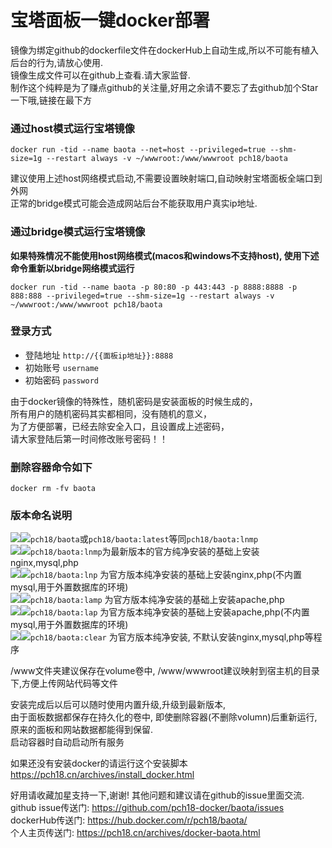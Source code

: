  # 宝塔面板一键docker部署 
镜像为绑定github的dockerfile文件在dockerHub上自动生成,所以不可能有植入后台的行为,请放心使用.  
镜像生成文件可以在github上查看.请大家监督.  
制作这个纯粹是为了赚点github的关注量,好用之余请不要忘了去github加个Star一下哦,链接在最下方

### 通过host模式运行宝塔镜像  
`docker run -tid --name baota --net=host --privileged=true --shm-size=1g --restart always -v ~/wwwroot:/www/wwwroot pch18/baota`

建议使用上述host网络模式启动,不需要设置映射端口,自动映射宝塔面板全端口到外网  
正常的bridge模式可能会造成网站后台不能获取用户真实ip地址.


###  通过bridge模式运行宝塔镜像  
**如果特殊情况不能使用host网络模式(macos和windows不支持host), 使用下述命令重新以bridge网络模式运行**

`docker run -tid --name baota -p 80:80 -p 443:443 -p 8888:8888 -p 888:888 --privileged=true --shm-size=1g --restart always -v ~/wwwroot:/www/wwwroot pch18/baota`

###  登录方式  
- 登陆地址 `http://{{面板ip地址}}:8888`
- 初始账号 `username`
- 初始密码 `password`

由于docker镜像的特殊性，随机密码是安装面板的时候生成的，  
所有用户的随机密码其实都相同，没有随机的意义，  
为了方便部署，已经去除安全入口，且设置成上述密码，  
请大家登陆后第一时间修改账号密码！！  
    
### 删除容器命令如下  
`docker rm -fv baota`
  
### 版本命名说明  
[![](https://images.microbadger.com/badges/version/pch18/baota.svg)](https://microbadger.com/images/pch18/baota "Get your own version badge on microbadger.com")[![](https://images.microbadger.com/badges/image/pch18/baota.svg)](https://microbadger.com/images/pch18/baota "Get your own image badge on microbadger.com")`pch18/baota`或`pch18/baota:latest`等同`pch18/baota:lnmp`    
[![](https://images.microbadger.com/badges/version/pch18/baota:lnmp.svg)](https://microbadger.com/images/pch18/baota:lnmp "Get your own version badge on microbadger.com")[![](https://images.microbadger.com/badges/image/pch18/baota:lnmp.svg)](https://microbadger.com/images/pch18/baota:lnmp "Get your own image badge on microbadger.com")`pch18/baota:lnmp`为最新版本的官方纯净安装的基础上安装nginx,mysql,php  
[![](https://images.microbadger.com/badges/version/pch18/baota:lnp.svg)](https://microbadger.com/images/pch18/baota:lnp "Get your own version badge on microbadger.com")[![](https://images.microbadger.com/badges/image/pch18/baota:lnp.svg)](https://microbadger.com/images/pch18/baota:lnp "Get your own image badge on microbadger.com")`pch18/baota:lnp` 为官方版本纯净安装的基础上安装nginx,php(不内置mysql,用于外置数据库的环境)  
[![](https://images.microbadger.com/badges/version/pch18/baota:lamp.svg)](https://microbadger.com/images/pch18/baota:lamp "Get your own version badge on microbadger.com")[![](https://images.microbadger.com/badges/image/pch18/baota:lamp.svg)](https://microbadger.com/images/pch18/baota:lamp "Get your own image badge on microbadger.com")`pch18/baota:lamp` 为官方版本纯净安装的基础上安装apache,php  
[![](https://images.microbadger.com/badges/version/pch18/baota:lap.svg)](https://microbadger.com/images/pch18/baota:lap "Get your own version badge on microbadger.com")[![](https://images.microbadger.com/badges/image/pch18/baota:lap.svg)](https://microbadger.com/images/pch18/baota:lap "Get your own image badge on microbadger.com")`pch18/baota:lap` 为官方版本纯净安装的基础上安装apache,php(不内置mysql,用于外置数据库的环境)   
[![](https://images.microbadger.com/badges/version/pch18/baota:clear.svg)](https://microbadger.com/images/pch18/baota:clear "Get your own version badge on microbadger.com")[![](https://images.microbadger.com/badges/image/pch18/baota:clear.svg)](https://microbadger.com/images/pch18/baota:clear "Get your own image badge on microbadger.com")`pch18/baota:clear` 为官方版本纯净安装, 不默认安装nginx,mysql,php等程序  

/www文件夹建议保存在volume卷中, /www/wwwroot建议映射到宿主机的目录下,方便上传网站代码等文件  

安装完成后以后可以随时使用内置升级,升级到最新版本,  
由于面板数据都保存在持久化的卷中, 即使删除容器(不删除volumn)后重新运行, 
原来的面板和网站数据都能得到保留.  
启动容器时自动启动所有服务 

如果还没有安装docker的请运行这个安装脚本
https://pch18.cn/archives/install_docker.html

好用请收藏加星支持一下,谢谢! 其他问题和建议请在github的issue里面交流.  
github issue传送门: https://github.com/pch18-docker/baota/issues  
dockerHub传送门: https://hub.docker.com/r/pch18/baota/  
个人主页传送门: https://pch18.cn/archives/docker-baota.html
